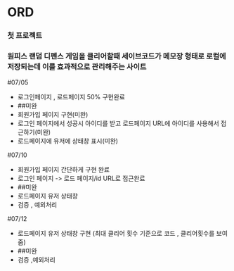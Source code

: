 # ORD

### 첫 프로젝트

### 원피스 랜덤 디펜스 게임을 클리어할때 세이브코드가 메모장 형태로 로컬에 저장되는데 이를 효과적으로 관리해주는 사이트

#07/05
- 로그인페이지 , 로드페이지 50% 구현완료
- ##미완
- 회원가입 페이지 구현(미완)
- 로그인 페이지에서 성공시 아이디를 받고 로드페이지 URL에 아이디를 사용해서 접근하기(미완)
- 로드페이지에 유저에 상태창 표시(미완)

#07/10
- 회원가입 페이지 간단하게 구현 완료
- 로그인 페이지 -> 로드 페이지/id URL로 접근완료
- ##미완
- 로드페이지 유저 상태창
- 검증  , 예외처리

#07/12
- 로드페이지 유저 상태창 구현 (최대 클리어 횟수 기준으로 코드 , 클리어횟수를 보여줌)
- ##미완
- 검증 ,예외처리

